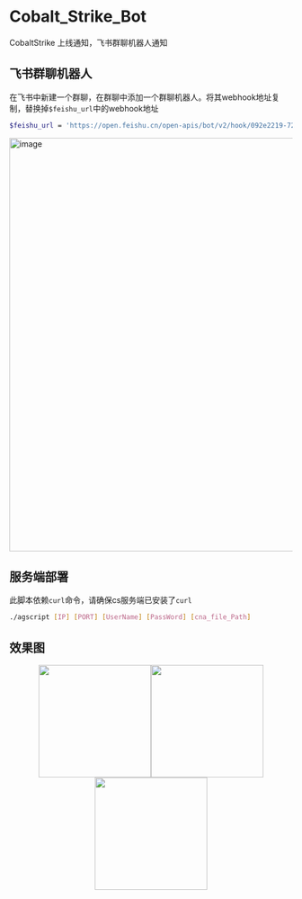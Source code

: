 # Cobalt_Strike_Bot
CobaltStrike 上线通知，飞书群聊机器人通知

## 飞书群聊机器人
在飞书中新建一个群聊，在群聊中添加一个群聊机器人。将其webhook地址复制，替换掉`$feishu_url`中的webhook地址
```bash
$feishu_url = 'https://open.feishu.cn/open-apis/bot/v2/hook/092e2219-726f-4202-876a-cc6ac8641490';
```
<img width="735" alt="image" src="https://user-images.githubusercontent.com/21257485/172523390-4bad37c6-7a31-4fe4-b2fe-a7bb5194cffc.png">

## 服务端部署

此脚本依赖`curl`命令，请确保cs服务端已安装了`curl`
```bash
./agscript [IP] [PORT] [UserName] [PassWord] [cna_file_Path]
```
## 效果图

<center class="half">
  <img src="https://user-images.githubusercontent.com/21257485/172524624-fe29121b-eb5b-48b9-a902-06f56e6a53ed.png" width="200" ><img src="https://user-images.githubusercontent.com/21257485/172755761-0935e9dd-e07b-47f8-ad11-f34824b63eb7.png" width="200" ><img src="https://user-images.githubusercontent.com/21257485/172755780-99c48e8b-4133-4c4c-9b8e-578fc921cc8f.png" width="200">
</center>
